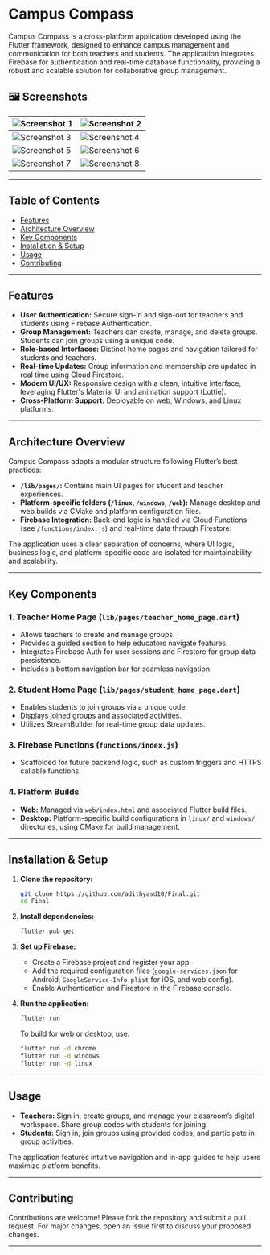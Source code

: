 # Campus Compass

Campus Compass is a cross-platform application developed using the Flutter framework, designed to enhance campus management and communication for both teachers and students. The application integrates Firebase for authentication and real-time database functionality, providing a robust and scalable solution for collaborative group management.

## 🖼️ Screenshots

| ![Screenshot 1](https://media.licdn.com/dms/image/v2/D5622AQF_cOi1IuYJ2g/feedshare-shrink_2048_1536/B56ZdyT_9GG0Ao-/0/1749969536695?e=1755129600&v=beta&t=xpQyjPl2xhy_dUXbaue7UTQAEhRujWjFnGM5CPq96EM) | ![Screenshot 2](https://media.licdn.com/dms/image/v2/D5622AQGlsVfK-PleLA/feedshare-shrink_2048_1536/B56ZdyT_8aHoA0-/0/1749969536846?e=1755129600&v=beta&t=0SxL3_p5JMw79gQEWFVYX4z7p7ThPknRKKActB7b_0Q) |
| --- | --- |
| ![Screenshot 3](https://media.licdn.com/dms/image/v2/D5622AQFGhFMKPAZjzQ/feedshare-shrink_2048_1536/B56ZdyT_8cH8Ao-/0/1749969536356?e=1755129600&v=beta&t=oh6_q3aEl7b0R1OMXqo6OV6q9fWTdB4YiuOzbujlTQw) | ![Screenshot 4](https://media.licdn.com/dms/image/v2/D5622AQFxAc4Xb8B0ew/feedshare-shrink_2048_1536/B56ZdyT_9BGoAs-/0/1749969537321?e=1755129600&v=beta&t=9ej4D4FPHOKB0-6hoMv4670I_7jYrZcGeZo1pAnEW4M) |
| ![Screenshot 5](https://media.licdn.com/dms/image/v2/D5622AQGu4YX7LXrOGw/feedshare-shrink_2048_1536/B56ZdyT_89GoAw-/0/1749969536564?e=1755129600&v=beta&t=_0FRESXosr2xDxyd8Fm8-ZbqBcS5_SM-f5as34MMauw) | ![Screenshot 6](https://media.licdn.com/dms/image/v2/D5622AQFEF82zOi5IiQ/feedshare-shrink_2048_1536/B56ZdyT_89HUAs-/0/1749969536370?e=1755129600&v=beta&t=KK96Jfk5J8myZCHaNbMc56w2v3XTrFVYCczkw-VVBj8) |
| ![Screenshot 7](https://media.licdn.com/dms/image/v2/D5622AQGqJEyaEOEGGA/feedshare-shrink_2048_1536/B56ZdyT_9cH8Aw-/0/1749969536806?e=1755129600&v=beta&t=dMF8ak47oZ9zBtAUKUFi95CQaJoRUCwzgfrD6Y9lCVI) | ![Screenshot 8](https://media.licdn.com/dms/image/v2/D5622AQFZWKCpJoZ9fA/feedshare-shrink_2048_1536/B56ZdyT_9TGQAs-/0/1749969536413?e=1755129600&v=beta&t=DHy8edYBg3GoLmhJSnVvUg95KThVbm2nCrn5lPR_syk) |

---

## Table of Contents

- [Features](#features)
- [Architecture Overview](#architecture-overview)
- [Key Components](#key-components)
- [Installation & Setup](#installation--setup)
- [Usage](#usage)
- [Contributing](#contributing)


---

## Features

- **User Authentication:** Secure sign-in and sign-out for teachers and students using Firebase Authentication.
- **Group Management:** Teachers can create, manage, and delete groups. Students can join groups using a unique code.
- **Role-based Interfaces:** Distinct home pages and navigation tailored for students and teachers.
- **Real-time Updates:** Group information and membership are updated in real time using Cloud Firestore.
- **Modern UI/UX:** Responsive design with a clean, intuitive interface, leveraging Flutter's Material UI and animation support (Lottie).
- **Cross-Platform Support:** Deployable on web, Windows, and Linux platforms.

---

## Architecture Overview

Campus Compass adopts a modular structure following Flutter’s best practices:
- **`/lib/pages/`:** Contains main UI pages for student and teacher experiences.
- **Platform-specific folders (`/linux`, `/windows`, `/web`):** Manage desktop and web builds via CMake and platform configuration files.
- **Firebase Integration:** Back-end logic is handled via Cloud Functions (see `/functions/index.js`) and real-time data through Firestore.

The application uses a clear separation of concerns, where UI logic, business logic, and platform-specific code are isolated for maintainability and scalability.

---

## Key Components

### 1. Teacher Home Page (`lib/pages/teacher_home_page.dart`)
- Allows teachers to create and manage groups.
- Provides a guided section to help educators navigate features.
- Integrates Firebase Auth for user sessions and Firestore for group data persistence.
- Includes a bottom navigation bar for seamless navigation.

### 2. Student Home Page (`lib/pages/student_home_page.dart`)
- Enables students to join groups via a unique code.
- Displays joined groups and associated activities.
- Utilizes StreamBuilder for real-time group data updates.

### 3. Firebase Functions (`functions/index.js`)
- Scaffolded for future backend logic, such as custom triggers and HTTPS callable functions.

### 4. Platform Builds
- **Web:** Managed via `web/index.html` and associated Flutter build files.
- **Desktop:** Platform-specific build configurations in `linux/` and `windows/` directories, using CMake for build management.

---

## Installation & Setup

1. **Clone the repository:**
   ```bash
   git clone https://github.com/adithyasd10/Final.git
   cd Final
   ```

2. **Install dependencies:**
   ```bash
   flutter pub get
   ```

3. **Set up Firebase:**
   - Create a Firebase project and register your app.
   - Add the required configuration files (`google-services.json` for Android, `GoogleService-Info.plist` for iOS, and web config).
   - Enable Authentication and Firestore in the Firebase console.

4. **Run the application:**
   ```bash
   flutter run
   ```

   To build for web or desktop, use:
   ```bash
   flutter run -d chrome
   flutter run -d windows
   flutter run -d linux
   ```

---

## Usage

- **Teachers:** Sign in, create groups, and manage your classroom’s digital workspace. Share group codes with students for joining.
- **Students:** Sign in, join groups using provided codes, and participate in group activities.

The application features intuitive navigation and in-app guides to help users maximize platform benefits.

---

## Contributing

Contributions are welcome! Please fork the repository and submit a pull request. For major changes, open an issue first to discuss your proposed changes.

---
